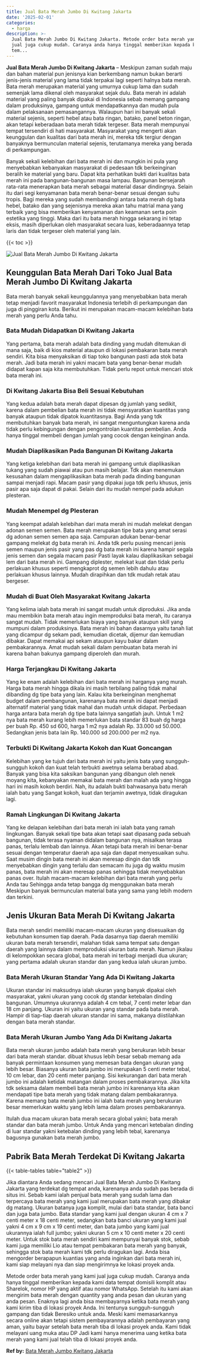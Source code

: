 ```yaml
---
title: Jual Bata Merah Jumbo Di Kwitang Jakarta
date: '2025-02-01'
categories:
  - harga
description: >-
  Jual Bata Merah Jumbo Di Kwitang Jakarta. Metode order bata merah yang kami
  jual juga cukup mudah. Caranya anda hanya tinggal memberikan kepada kami data
  tem...
---
```


**Jual Bata Merah Jumbo Di Kwitang Jakarta** – Meskipun zaman sudah maju dan bahan material pun jenisnya kian berkembang namun bukan berarti jenis-jenis material yang lama tidak terpakai lagi seperti halnya bata merah. Bata merah merupakan material yang umurnya cukup lama dan sudah semenjak lama dikenal oleh masyarakat sejak dulu. Bata merah ini adalah material yang paling banyak dipakai di Indonesia sebab memang gampang dalam produksinya, gampang untuk mendapatkannya dan mudah pula dalam pelaksanaan pemasangannya. Walaupun hari ini banyak sekali material sejenis, seperti hebel atau bata ringan, batako, panel beton ringan, akan tetapi keberadaan bata merah tidak tergeser. Bata merah mempunyai tempat tersendiri di hati masyarakat. Masyarakat yang mengerti akan keunggulan dan kualitas dari bata merah ini, mereka tdk tergiur dengan banyaknya bermunculan material sejenis, terutamanya mereka yang berada di perkampungan.

Banyak sekali kelebihan dari bata merah ini dan mungkin ini pula yang menyebabkan kebanyakan masyarakat di pedesaan tdk berkeinginan beralih ke material yang baru. Dapat kita perhatikan bukti dari kualitas bata merah ini pada bangunan-bangunan masa lampau. Bangunan bersejarah rata-rata menerapkan bata merah sebagai material dasar dindingnya. Selain itu dari segi kenyamanan bata merah benar-benar sesuai dengan suhu tropis. Bagi mereka yang sudah membandingi antara bata merah dg bata hebel, batako dan yang sejenisnya mereka akan tahu matrial mana yang terbaik yang bisa memberikan kenyamanan dan keamanan serta poin estetika yang tinggi. Maka dari itu bata merah hingga sekarang ini tetap eksis, masih diperlukan oleh masyarakat secara luas, keberadaannya tetap laris dan tidak tergeser oleh material yang lain.

{{< toc >}}

![Jual Bata Merah Jumbo Di Kwitang Jakarta](/images/jual-bata-merah-16.png)

## Keunggulan Bata Merah Dari Toko Jual Bata Merah Jumbo Di Kwitang Jakarta

Bata merah banyak sekali keunggulannya yang menyebabkan bata merah tetap menjadi favorit masyarakat Indonesia terlebih di perkampungan dan juga di pinggiran kota. Berikut ini merupakan macam-macam kelebihan bata merah yang perlu Anda tahu.

### Bata Mudah Didapatkan Di Kwitang Jakarta

Yang pertama, bata merah adalah bata dinding yang mudah ditemukan di mana saja, baik di kios material ataupun di lokasi pembakaran bata merah sendiri. Kita bisa menyaksikan di tiap toko bangunan pasti ada stok bata merah. Jadi bata merah ini yakni macam bata yang benar-benar mudah didapat kapan saja kita membutuhkan. Tidak perlu repot untuk mencari stok bata merah ini.

### Di Kwitang Jakarta Bisa Beli Sesuai Kebutuhan

Yang kedua adalah bata merah dapat dipesan dg jumlah yang sedikit, karena dalam pembelian bata merah ini tidak mensyaratkan kuantitas yang banyak ataupun tidak dipatok kuantitasnya. Bagi Anda yang tdk membutuhkan banyak bata merah, ini sangat menguntungkan karena anda tidak perlu kebingungan dengan pengontrolan kuantitas pembelian. Anda hanya tinggal membeli dengan jumlah yang cocok dengan keinginan anda.

### Mudah Diaplikasikan Pada Bangunan Di Kwitang Jakarta

Yang ketiga kelebihan dari bata merah ini gampang untuk diaplikasikan tukang yang sudah piawai atau pun masih belajar. Tdk akan menemukan kesusahan dalam mengaplikasikan bata merah pada dinding bangunan sampai menjadi rapi. Macam pasir yang dipakai juga tdk perlu khusus, jenis pasir apa saja dapat di pakai. Selain dari itu mudah nempel pada adukan plesteran.

### Mudah Menempel dg Plesteran

Yang keempat adalah kelebihan dari mata merah ini mudah melekat dengan adonan semen semen. Bata merah merupakan tipe bata yang amat serasi dg adonan semen semen apa saja. Campuran adukan benar-benar gampang melekat dg bata merah ini. Anda tdk perlu pusing mencari jenis semen maupun jenis pasir yang pas dg bata merah ini karena hampir segala jenis semen dan segala macam pasir Pasti layak kalau diaplikasikan sebagai lem dari bata merah ini. Gampang diplester, melekat kuat dan tidak perlu perlakuan khusus seperti mengkaprot dg semen lebih dahulu atau perlakuan khusus lainnya. Mudah dirapihkan dan tdk mudah retak atau bergeser.

### Mudah di Buat Oleh Masyarakat Kwitang Jakarta

Yang kelima ialah bata merah ini sangat mudah untuk diproduksi. Jika anda mau membikin bata merah atau ingin memproduksi bata merah, itu caranya sangat mudah. Tidak memerlukan biaya yang banyak ataupun skill yang mumpuni dalam produksinya. Bata merah ini bahan dasarnya yaitu tanah liat yang dicampur dg sekam padi, kemudian dicetak, dijemur dan kemudian dibakar. Dapat memakai api sekam ataupun kayu bakar dalam pembakarannya. Amat mudah sekali dalam pembuatan bata merah ini karena bahan bakunya gampang diperoleh dan murah.

### Harga Terjangkau Di Kwitang Jakarta

Yang ke enam adalah kelebihan dari bata merah ini harganya yang murah. Harga bata merah hingga dikala ini masih terbilang paling tidak mahal dibanding dg tipe bata yang lain. Kalau kita berkeinginan menghemat budget dalam pembangunan, karenanya bata merah ini dapat menjadi alternatif material yang tidak mahal dan mudah untuk didapat. Perbedaan harga antara bata merah dg tipe bata lainnya sangatlah jauh. Untuk 1 m2 nya bata merah kurang lebih memerlukan bata standar 83 buah dg harga per buah Rp. 450 sd 600, harga 1 m2 nya adalah Rp. 33.000 sd 50.000. Sedangkan jenis bata lain Rp. 140.000 sd 200.000 per m2 nya.

### Terbukti Di Kwitang Jakarta Kokoh dan Kuat Goncangan

Kelebihan yang ke tujuh dari bata merah ini yaitu jenis bata yang sungguh-sungguh kokoh dan kuat telah terbukti awetnya selama berabad abad. Banyak yang bisa kita saksikan bangunan yang dibangun oleh nenek moyang kita, kebanyakan memakai bata merah dan malah ada yang hingga hari ini masih kokoh berdiri. Nah, itu adalah bukti bahwasanya batu merah ialah batu yang Sangat kokoh, kuat dan terjamin awetnya, tidak diragukan lagi.

### Ramah Lingkungan Di Kwitang Jakarta

Yang ke delapan kelebihan dari bata merah ini ialah bata yang ramah lingkungan. Banyak sekali tipe bata akan tetapi saat dipasang pada sebuah bangunan, tidak terasa nyaman didalam bangunan nya, misalkan terasa panas, terlalu lembab dan lainnya. Akan tetapi bata merah ini benar-benar sesuai dengan temperatur daerah apa saja dan dapat menyesuaikan suhu. Saat musim dingin bata merah ini akan meresap dingin dan tdk menyebabkan dingin yang terlalu dan semacam itu juga dg waktu musim panas, bata merah ini akan meresap panas sehingga tidak menyebabkan panas over. Itulah macam-macam kelebihan dari bata merah yang perlu Anda tau Sehingga anda tetap bangga dg menggunakan bata merah Meskipun banyak bermunculan material bata yang sama yang lebih modern dan terkini.

## Jenis Ukuran Bata Merah Di Kwitang Jakarta

Bata merah sendiri memiliki macam-macam ukuran yang disesuaikan dg kebutuhan konsumen tiap daerah. Pada dasarnya tiap daerah memiliki ukuran bata merah tersendiri, malahan tidak sama tempat satu dengan daerah yang lainnya dalam memproduksi ukuran bata merah. Namun jikalau di kelompokkan secara global, bata merah ini terbagi menjadi dua ukuran; yang pertama adalah ukuran standar dan yang kedua ialah ukuran jumbo.

### Bata Merah Ukuran Standar Yang Ada Di Kwitang Jakarta

Ukuran standar ini maksudnya ialah ukuran yang banyak dipakai oleh masyarakat, yakni ukuran yang cocok dg standar ketebalan dinding bangunan. Umumnya ukurannya adalah 4 cm tebal, 7 centi meter lebar dan 18 cm panjang. Ukuran ini yaitu ukuran yang standar pada bata merah. Hampir di tiap-tiap daerah ukuran standar ini sama, makanya diistilahkan dengan bata merah standar.

### Bata Merah Ukuran Jumbo Yang Ada Di Kwitang Jakarta

Bata merah ukuran jumbo adalah bata merah yang berukuran lebih besar dari bata merah standar. dibuat khusus lebih besar sebab memang ada banyak permintaan konsumen yang memesan bata dengan ukuran yang lebih besar. Biasanya ukuran bata jumbo ini merupakan 5 centi meter tebal, 10 cm lebar, dan 20 centi meter panjang. Sisi kekurangan dari bata merah jumbo ini adalah ketidak matangan dalam proses pembakarannya. Jika kita tdk seksama dalam membeli bata merah jumbo ini karenanya kita akan mendapati tipe bata merah yang tidak matang dalam pembakarannya. Karena memang bata merah jumbo ini ialah bata merah yang berukuran besar memerlukan waktu yang lebih lama dalam proses pembakarannya.

Itulah dua macam ukuran bata merah secara global yakni; bata merah standar dan bata merah jumbo. Untuk Anda yang mencari ketebalan dinding di luar standar yakni ketebalan dinding yang lebih tebal, karenanya bagusnya gunakan bata merah jumbo.

## Pabrik Bata Merah Terdekat Di Kwitang Jakarta

{{< table-tables table="table2" >}}

Jika diantara Anda sedang mencari Jual Bata Merah Jumbo Di Kwitang Jakarta yang terdekat dg tempat anda, karenanya anda sudah pas berada di situs ini. Sebab kami ialah penjual bata merah yang sudah lama dan terpercaya bata merah yang kami jual merupakan bata merah yang dibakar dg matang. Ukuran batanya juga komplit, mulai dari bata standar, bata banci dan juga bata jumbo. Bata standar yang kami jual dengan ukuran 4 cm x 7 centi meter x 18 centi meter, sedangkan bata banci ukuran yang kami jual yakni 4 cm x 9 cm x 19 centi meter, dan bata jumbo yang kami jual ukurannya ialah full jumbo; yakni ukuran 5 cm x 10 centi meter x 20 centi meter. Untuk stok bata merah sendiri kami mempunyai banyak stok, sebab kami juga memiliki Lio atau tempat pembakaran bata merah yang banyak, sehingga stok bata merah kami tdk perlu diragukan lagi. Anda bisa mengorder berapapun kuantias yang anda inginkan dari bata merah ini, kami siap melayani nya dan siap mengirimnya ke lokasi proyek anda.

Metode order bata merah yang kami jual juga cukup mudah. Caranya anda hanya tinggal memberikan kepada kami data tempat domisili komplit atau Sharelok, nomor HP yang aktif atau nomor WhatsApp. Setelah itu kami akan mengirim bata merah dengan quantity yang anda pesan dan ukuran yang anda pesan. Enaknya lagi anda bisa membayarnya ketika bata merah yang kami kirim tiba di lokasi proyek Anda. Ini tentunya sungguh-sungguh gampang dan tidak Beresiko untuk anda. Meski kami memasarkannya secara online akan tetapi sistem pembayarannya adalah pembayaran yang aman, yaitu bayar setelah bata merah tiba di lokasi proyek anda. Kami tidak melayani uang muka atau DP Jadi kami hanya menerima uang ketika bata merah yang kami jual telah tiba di lokasi proyek anda.

**Ref by:** [Bata Merah Jumbo Kwitang Jakarta](https://id.wikipedia.org/wiki/Bata)
